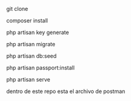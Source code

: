 git clone 

composer install

php artisan key generate

php artisan migrate

php artisan db:seed 

php artisan passport:install

php artisan serve

dentro de este repo esta el archivo de postman
